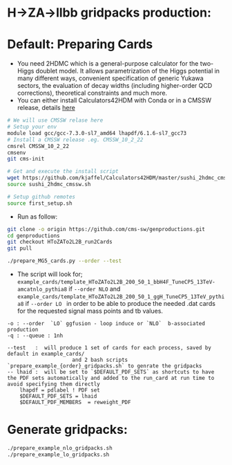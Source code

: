 # H->ZA->llbb gridpacks production:
   # Default: Preparing Cards 
- You need 2HDMC which is a general-purpose calculator for the two-Higgs doublet model. It allows parametrization of the Higgs potential in many different ways, convenient specification of generic Yukawa sectors, the evaluation of decay widths (including higher-order QCD corrections), theoretical constraints and much more.
- You can either install Calculators42HDM with Conda or in a CMSSW release, details [here](https://github.com/kjaffel/Calculators42HDM#install-with-conda-from-pdavid)
```bash
# We will use CMSSW relase here
# Setup your env
module load gcc/gcc-7.3.0-sl7_amd64 lhapdf/6.1.6-sl7_gcc73
# Install a CMSSW release .eg. CMSSW_10_2_22
cmsrel CMSSW_10_2_22
cmsenv
git cms-init

# Get and execute the install script
wget https://github.com/kjaffel/Calculators42HDM/master/sushi_2hdmc_cmssw.sh
source sushi_2hdmc_cmssw.sh

# Setup github remotes
source first_setup.sh
```
- Run as follow:
```bash
git clone -o origin https://github.com/cms-sw/genproductions.git
cd genproductions
git checkout HToZATo2L2B_run2Cards
git pull

./prepare_MG5_cards.py --order --test

```
- The script will look for;
`example_cards/template_HToZATo2L2B_200_50_1_bbH4F_TuneCP5_13TeV-amcatnlo_pythia8` if `--order NLO` and `example_cards/template_HToZATo2L2B_200_50_1_ggH_TuneCP5_13TeV_pythia8` if `--order LO ` in order to be able to produce the needed .dat cards for the requested signal mass points and tb values.
```
-o : --order  `LO` ggfusion - loop induce or `NLO`  b-associated production
-q : --queue : 1nh

--test   :  will produce 1 set of cards for each process, saved by default in example_cards/ 
                     and 2 bash scripts `prepare_example_{order}_gridpacks.sh` to genrate the gridpacks
-- lhaid :  will be set to `$DEFAULT_PDF_SETS` as shortcuts to have the PDF sets automatically and added to the run_card at run time to avoid specifying them directly
    lhapdf = pdlabel ! PDF set
    $DEFAULT_PDF_SETS = lhaid
    $DEFAULT_PDF_MEMBERS  = reweight_PDF
```
   # Generate gridpacks:
```bash
./prepare_example_nlo_gridpacks.sh
./prepare_example_lo_gridpacks.sh
```

